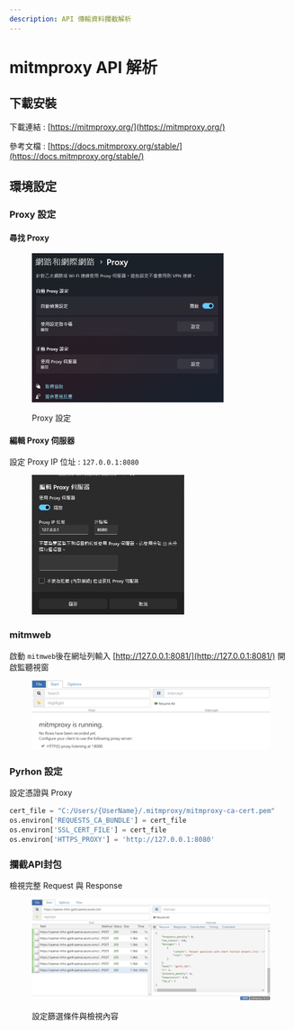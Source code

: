 ```yaml
---
description: API 傳輸資料攔截解析
---
```


# mitmproxy API 解析

## 下載安裝

下載連結 : [https://mitmproxy.org/](https://mitmproxy.org/)

參考文檔 : [https://docs.mitmproxy.org/stable/](https://docs.mitmproxy.org/stable/)



## 環境設定

### Proxy 設定

#### 尋找 Proxy

<figure><img src="../.gitbook/assets/image (57).png" alt="" width="341"><figcaption><p>Proxy 設定</p></figcaption></figure>

#### 編輯 Proxy 伺服器

設定 Proxy IP 位址 : `127.0.0.1:8080`

<figure><img src="../.gitbook/assets/image (58).png" alt="" width="271"><figcaption></figcaption></figure>

### mitmweb&#x20;

啟動 `mitmweb`後在網址列輸入 [http://127.0.0.1:8081/](http://127.0.0.1:8081/) 開啟監聽視窗

<figure><img src="../.gitbook/assets/image (59).png" alt=""><figcaption></figcaption></figure>

### Pyrhon 設定

設定憑證與 Proxy

```python
cert_file = "C:/Users/{UserName}/.mitmproxy/mitmproxy-ca-cert.pem" 
os.environ['REQUESTS_CA_BUNDLE'] = cert_file
os.environ['SSL_CERT_FILE'] = cert_file
os.environ['HTTPS_PROXY'] = 'http://127.0.0.1:8080'
```



### 攔截API封包

檢視完整 Request 與 Response

<figure><img src="../.gitbook/assets/image (68).png" alt=""><figcaption><p>設定篩選條件與檢視內容</p></figcaption></figure>
